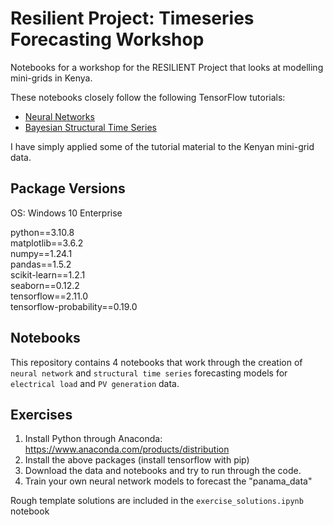 # Resilient Project: Timeseries Forecasting Workshop
Notebooks for a workshop for the RESILIENT Project that looks at modelling mini-grids in Kenya.

These notebooks closely follow the following TensorFlow tutorials:

- [Neural Networks](https://github.com/tensorflow/docs/blob/e891a2474f6c40e9732478deaf355644d55baf7f/site/en/tutorials/structured_data/time_series.ipynb)
- [Bayesian Structural Time Series](https://github.com/tensorflow/probability/blob/6291ecc523bb47c72218e4559e257f82fcdc7152/tensorflow_probability/examples/jupyter_notebooks/Structural_Time_Series_Modeling_Case_Studies_Atmospheric_CO2_and_Electricity_Demand.ipynb) 

I have simply applied some of the tutorial material to the Kenyan mini-grid data.

## Package Versions
OS: Windows 10 Enterprise

python==3.10.8  
matplotlib==3.6.2  
numpy==1.24.1  
pandas==1.5.2  
scikit-learn==1.2.1  
seaborn==0.12.2  
tensorflow==2.11.0  
tensorflow-probability==0.19.0  

## Notebooks
This repository contains 4 notebooks that work through the creation of `neural network` and `structural time series` forecasting models for `electrical load` and `PV generation` data.

## Exercises
1. Install Python through Anaconda: https://www.anaconda.com/products/distribution
2. Install the above packages (install tensorflow with pip)
3. Download the data and notebooks and try to run through the code.
4. Train your own neural network models to forecast the "panama_data"

Rough template solutions are included in the `exercise_solutions.ipynb` notebook
